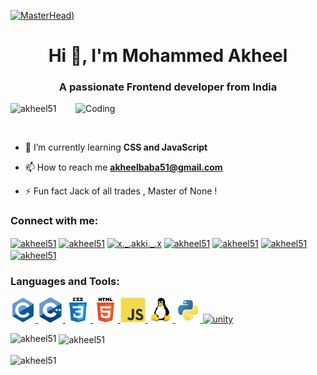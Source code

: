 [![MasterHead](https://raw.githubusercontent.com/halfrost/halfrost/master/icons/header_.png))](https://Akheel51.io)
<h1 align="center">Hi 👋, I'm Mohammed Akheel</h1>
<h3 align="center">A passionate Frontend developer from India</h3>
<img align="right" alt="Coding" width="400" src="https://cdn.dribbble.com/users/1162077/screenshots/3848914/programmer.gif">

<p align="left"> <img src="https://komarev.com/ghpvc/?username=akheel51&label=Profile%20views&color=0e75b6&style=flat" alt="akheel51" /> </p>

<p align="left"> <a href="https://twitter.com/" target="blank"><img src="https://img.shields.io/twitter/follow/?logo=twitter&style=for-the-badge" alt="" /></a> </p>

- 🌱 I’m currently learning **CSS and JavaScript**

- 📫 How to reach me **akheelbaba51@gmail.com**

- ⚡ Fun fact Jack of all trades , Master of None !

<h3 align="left">Connect with me:</h3>
<p align="left">
<a href="https://linkedin.com/in/akheel51" target="blank"><img align="center" src="https://raw.githubusercontent.com/rahuldkjain/github-profile-readme-generator/master/src/images/icons/Social/linked-in-alt.svg" alt="akheel51" height="30" width="40" /></a>
<a href="https://fb.com/akheel51" target="blank"><img align="center" src="https://raw.githubusercontent.com/rahuldkjain/github-profile-readme-generator/master/src/images/icons/Social/facebook.svg" alt="akheel51" height="30" width="40" /></a>
<a href="https://instagram.com/x._.akki._.x" target="blank"><img align="center" src="https://raw.githubusercontent.com/rahuldkjain/github-profile-readme-generator/master/src/images/icons/Social/instagram.svg" alt="x._.akki._.x" height="30" width="40" /></a>
<a href="https://www.codechef.com/users/akheel51" target="blank"><img align="center" src="https://cdn.jsdelivr.net/npm/simple-icons@3.1.0/icons/codechef.svg" alt="akheel51" height="30" width="40" /></a>
<a href="https://www.hackerrank.com/akheel51" target="blank"><img align="center" src="https://raw.githubusercontent.com/rahuldkjain/github-profile-readme-generator/master/src/images/icons/Social/hackerrank.svg" alt="akheel51" height="30" width="40" /></a>
<a href="https://codeforces.com/profile/akheel51" target="blank"><img align="center" src="https://raw.githubusercontent.com/rahuldkjain/github-profile-readme-generator/master/src/images/icons/Social/codeforces.svg" alt="akheel51" height="30" width="40" /></a>
<a href="https://www.leetcode.com/akheel51" target="blank"><img align="center" src="https://raw.githubusercontent.com/rahuldkjain/github-profile-readme-generator/master/src/images/icons/Social/leet-code.svg" alt="akheel51" height="30" width="40" /></a>
</p>

<h3 align="left">Languages and Tools:</h3>
<p align="left"> <a href="https://www.cprogramming.com/" target="_blank" rel="noreferrer"> <img src="https://raw.githubusercontent.com/devicons/devicon/master/icons/c/c-original.svg" alt="c" width="40" height="40"/> </a> <a href="https://www.w3schools.com/cpp/" target="_blank" rel="noreferrer"> <img src="https://raw.githubusercontent.com/devicons/devicon/master/icons/cplusplus/cplusplus-original.svg" alt="cplusplus" width="40" height="40"/> </a> <a href="https://www.w3schools.com/css/" target="_blank" rel="noreferrer"> <img src="https://raw.githubusercontent.com/devicons/devicon/master/icons/css3/css3-original-wordmark.svg" alt="css3" width="40" height="40"/> </a> <a href="https://www.w3.org/html/" target="_blank" rel="noreferrer"> <img src="https://raw.githubusercontent.com/devicons/devicon/master/icons/html5/html5-original-wordmark.svg" alt="html5" width="40" height="40"/> </a> <a href="https://developer.mozilla.org/en-US/docs/Web/JavaScript" target="_blank" rel="noreferrer"> <img src="https://raw.githubusercontent.com/devicons/devicon/master/icons/javascript/javascript-original.svg" alt="javascript" width="40" height="40"/> </a> <a href="https://www.linux.org/" target="_blank" rel="noreferrer"> <img src="https://raw.githubusercontent.com/devicons/devicon/master/icons/linux/linux-original.svg" alt="linux" width="40" height="40"/> </a> <a href="https://www.python.org" target="_blank" rel="noreferrer"> <img src="https://raw.githubusercontent.com/devicons/devicon/master/icons/python/python-original.svg" alt="python" width="40" height="40"/> </a> <a href="https://unity.com/" target="_blank" rel="noreferrer"> <img src="https://www.vectorlogo.zone/logos/unity3d/unity3d-icon.svg" alt="unity" width="40" height="40"/> </a> </p>

<p><img align="left" src="https://github-readme-stats.vercel.app/api/top-langs?username=akheel51&show_icons=true&locale=en&layout=compact" alt="akheel51" /></p>

<p>&nbsp;<img align="center" src="https://github-readme-stats.vercel.app/api?username=akheel51&show_icons=true&locale=en" alt="akheel51" /></p>

<p><img align="center" src="https://github-readme-streak-stats.herokuapp.com/?user=akheel51&" alt="akheel51" /></p>
